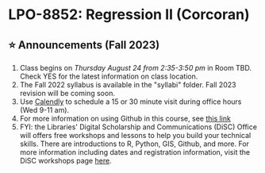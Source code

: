 # LPO-8852: Regression II (Corcoran)

## :star: Announcements (Fall 2023)
[//]: # (Note the star above is an emoji valid in markdown not html)

1. Class begins on *Thursday August 24 from 2:35-3:50 pm* in Room TBD. Check YES for the latest information on class location.
2. The Fall 2022 syllabus is available in the "syllabi" folder. Fall 2023 revision will be coming soon.
3. Use [Calendly](https://calendly.com/sean-p-corcoran) to schedule a 15 or 30 minute visit during office hours (Wed 9-11 am).
4. For more information on using Github in this course, see [this link](https://github.com/spcorcor18/LPO-8852/blob/main/using%20github.md)
5. FYI: the Libraries' Digital Scholarship and Communications (DiSC) Office will offers free workshops and lessons to help you build your technical skills. There are introductions to R, Python, GIS, Github, and more. For more information including dates and registration information, visit the DiSC workshops page [here](https://www.library.vanderbilt.edu/disc/workshops/).

